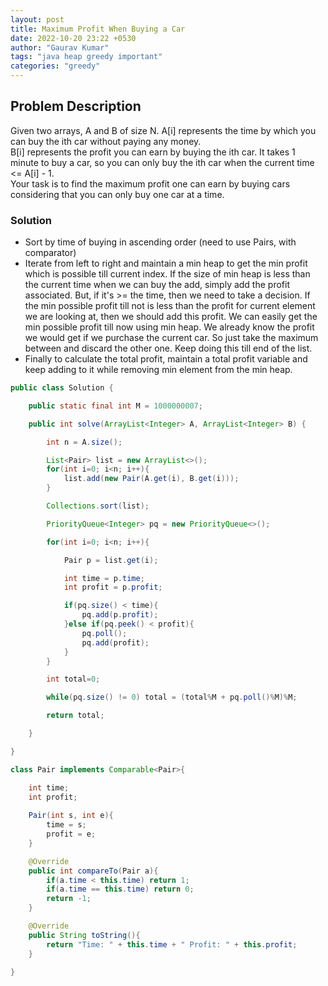 ```yaml
---
layout: post
title: Maximum Profit When Buying a Car
date: 2022-10-20 23:22 +0530
author: "Gaurav Kumar"
tags: "java heap greedy important"
categories: "greedy"
---
```


## Problem Description

Given two arrays, A and B of size N. A[i] represents the time by which you can buy the ith car without paying any money.  
B[i] represents the profit you can earn by buying the ith car. It takes 1 minute to buy a car, so you can only buy the ith car when the current time <= A[i] - 1.  
Your task is to find the maximum profit one can earn by buying cars considering that you can only buy one car at a time.  

### Solution

- Sort by time of buying in ascending order (need to use Pairs, with comparator)
- Iterate from left to right and maintain a min heap to get the min profit which is possible till current index. If the size of min heap is less than the current time when we can buy the add, simply add the profit associated. But, if it's >= the time, then we need to take a decision. If the min possible profit till not is less than the profit for current element we are looking at, then we should add this profit. We can easily get the min possible profit till now using min heap. We already know the profit we would get if we purchase the current car. So just take the maximum between and discard the other one. Keep doing this till end of the list.
- Finally to calculate the total profit, maintain a total profit variable and keep adding to it while removing min element from the min heap.

```java
public class Solution {

    public static final int M = 1000000007;

    public int solve(ArrayList<Integer> A, ArrayList<Integer> B) {

        int n = A.size();

        List<Pair> list = new ArrayList<>();
        for(int i=0; i<n; i++){
            list.add(new Pair(A.get(i), B.get(i)));
        }

        Collections.sort(list);

        PriorityQueue<Integer> pq = new PriorityQueue<>();

        for(int i=0; i<n; i++){

            Pair p = list.get(i);

            int time = p.time;
            int profit = p.profit;

            if(pq.size() < time){
                pq.add(p.profit);
            }else if(pq.peek() < profit){
                pq.poll();
                pq.add(profit);
            }
        }

        int total=0;

        while(pq.size() != 0) total = (total%M + pq.poll()%M)%M;

        return total;

    }

}

class Pair implements Comparable<Pair>{

    int time;
    int profit;
    
    Pair(int s, int e){
        time = s;
        profit = e;
    }

    @Override
    public int compareTo(Pair a){
        if(a.time < this.time) return 1;
        if(a.time == this.time) return 0;
        return -1;
    }

    @Override
    public String toString(){
        return "Time: " + this.time + " Profit: " + this.profit;
    }

}
```
